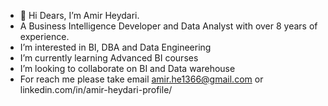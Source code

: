 - 👋 Hi Dears, I’m Amir Heydari. 
- A Business Intelligence Developer and Data Analyst with over 8 years of experience.
- I’m interested in BI, DBA and Data Engineering
- I’m currently learning Advanced BI courses
- I’m looking to collaborate on BI and Data warehouse
- For reach me please take email amir.he1366@gmail.com or linkedin.com/in/amir-heydari-profile/


<!---
AmirHeydari66/AmirHeydari66 is a ✨ special ✨ repository because its `README.md` (this file) appears on your GitHub profile.
You can click the Preview link to take a look at your changes.
--->
